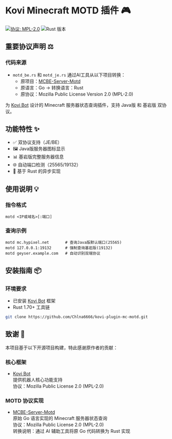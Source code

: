 # Kovi Minecraft MOTD 插件 🎮

[![协议: MPL-2.0](https://img.shields.io/badge/协议-MPL%202.0-brightgreen.svg)](https://www.mozilla.org/en-US/MPL/2.0/)
![Rust 版本](https://img.shields.io/badge/rust-1.70%2B-blue)

## 重要协议声明 ⚖️

### 代码来源
- `motd_be.rs` 和 `motd_je.rs` 通过AI工具从以下项目转换：
    - 原项目：[MCBE-Server-Motd](https://github.com/BlackBEDevelopment/MCBE-Server-Motd/)
    - 原语言：Go → 转换语言：Rust
    - 原协议：Mozilla Public License Version 2.0 (MPL-2.0)


为 [Kovi Bot](https://github.com/ThriceCola/Kovi) 设计的 Minecraft 服务器状态查询插件，支持 Java版 和 基岩版 双协议。

## 功能特性 ✨

- ✅ 双协议支持（JE/BE）
- 🖼️ Java版服务器图标显示
- 📊 基岩版完整服务器信息
- 🌐 自动端口检测（25565/19132）
- 🚀 基于 Rust 的异步实现

## 使用说明 💡

### 指令格式
```text
motd <IP或域名>[:端口]
```
### 查询示例
```text
motd mc.hypixel.net       # 查询Java版默认端口(25565)
motd 127.0.0.1:19132      # 强制查询基岩版(19132)
motd geyser.example.com   # 自动识别双端协议
```

## 安装指南 📦

### 环境要求
- 已安装 [Kovi Bot](https://github.com/ThriceCola/Kovi) 框架
- Rust 1.70+ 工具链

```bash
git clone https://github.com/Chlna6666/kovi-plugin-mc-motd.git
```

## 致谢 🙏

本项目基于以下开源项目构建，特此感谢原作者的贡献：

### 核心框架
- [Kovi Bot](https://github.com/ThriceCola/Kovi)  
  提供机器人核心功能支持  
  协议：Mozilla Public License 2.0 (MPL-2.0)

### MOTD 协议实现
- [MCBE-Server-Motd](https://github.com/BlackBEDevelopment/MCBE-Server-Motd/)  
  原始 Go 语言实现的 Minecraft 服务器状态查询  
  协议：Mozilla Public License 2.0 (MPL-2.0)  
  转换说明：通过 AI 辅助工具将原 Go 代码转换为 Rust 实现